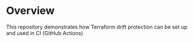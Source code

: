 # Overview

This repository demonstrates how Terraform drift protection can be set up and used in CI (GitHub Actions)
